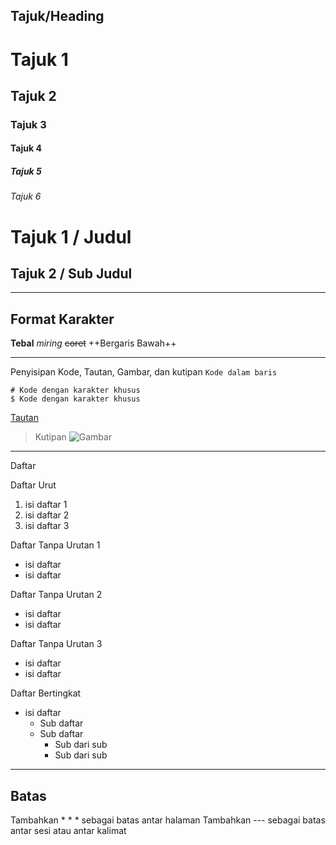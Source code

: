 Tajuk/Heading
-----------------

# Tajuk 1
## Tajuk 2
### Tajuk 3
#### Tajuk 4
##### Tajuk 5
###### Tajuk 6

Tajuk 1 / Judul
=======

Tajuk 2 /  Sub Judul
----


***
Format Karakter
---------------
**Tebal**
*miring*
~~coret~~
++Bergaris Bawah++

***
Penyisipan Kode, Tautan, Gambar, dan kutipan
`Kode dalam baris`

```
# Kode dengan karakter khusus 
$ Kode dengan karakter khusus
```
[Tautan](https://blankon.github.io/wiki/)

> Kutipan
![Gambar](https://dev.blankonlinux.or.id/raw-attachment/wiki/Misi/buatan-indonesia.png)

***
Daftar

Daftar Urut
1. isi daftar 1
1. isi daftar 2
1. isi daftar 3

Daftar Tanpa Urutan 1
- isi daftar
- isi daftar

Daftar Tanpa Urutan 2
* isi daftar
* isi daftar

Daftar Tanpa Urutan 3
+ isi daftar
+ isi daftar

Daftar Bertingkat
* isi daftar
  + Sub daftar
  + Sub daftar
    - Sub dari sub
    - Sub dari sub


***
Batas
------

Tambahkan * * * sebagai batas antar halaman
Tambahkan --- sebagai batas antar sesi atau antar kalimat
